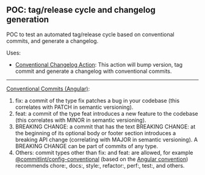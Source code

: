 ## POC: tag/release cycle and changelog generation

POC to test an automated tag/release cycle based on conventional commits, and generate a changelog.

Uses:

- [Conventional Changelog Action](https://github.com/marketplace/actions/conventional-changelog-action): This action will bump version, tag commit and generate a changelog with conventional commits.

---

[Conventional Commits (Angular)](https://www.conventionalcommits.org/en/v1.0.0-beta.4/):

1. fix: a commit of the type fix patches a bug in your codebase (this correlates with PATCH in semantic versioning).
2. feat: a commit of the type feat introduces a new feature to the codebase (this correlates with MINOR in semantic versioning).
3. BREAKING CHANGE: a commit that has the text BREAKING CHANGE: at the beginning of its optional body or footer section introduces a breaking API change (correlating with MAJOR in semantic versioning). A BREAKING CHANGE can be part of commits of any type.
4. Others: commit types other than fix: and feat: are allowed, for example [@commitlint/config-conventional](https://github.com/conventional-changelog/commitlint/tree/master/%40commitlint/config-conventional) (based on the [Angular convention](https://github.com/angular/angular/blob/22b96b9/CONTRIBUTING.md#-commit-message-guidelines)) recommends chore:, docs:, style:, refactor:, perf:, test:, and others.


